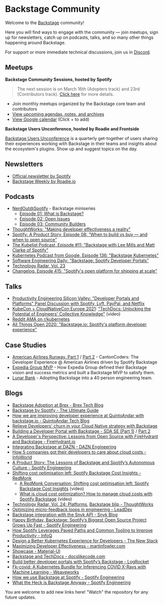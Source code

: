# Backstage Community

Welcome to the [Backstage](https://github.com/backstage/backstage) community!

Here you will find ways to engage with the community — join meetups, sign up for newsletters, catch up on podcasts, talks, and so many other things happening around Backstage.

For support or more immediate technical discussions, join us in [Discord](https://discord.gg/MUpMjP2).

## Meetups

**Backstage Community Sessions, hosted by Spotify**

> The next session is on March 16th (Adopters track) and 23rd (Contributors track). [Click here](https://github.com/backstage/community/issues/41) for more details.

<!-- Waiting for poster -->
<!-- ![Poster](https://user-images.githubusercontent.com/8065913/142976156-471e4dbd-0ffb-4fea-8647-b485f95af413.png) -->

- Join monthly meetups organized by the Backstage core team and contributors
- [View upcoming agendas, notes, and archives](backstage-community-sessions)
- [View Google calendar](https://calendar.google.com/calendar/embed?src=c_qup9gbhn9sqpuao6trttd8mk5s@group.calendar.google.com) (Click + to add)

**Backstage Users Unconference, hosted by Roadie and Frontside**

[Backstage Users Unconference](https://hopin.com/events/backstage-users-unconference-mar-22) is a quarterly get-together of users sharing their experiences working with Backstage in their teams and insights about the ecosystem's plugins. Show up and suggest topics on the day.

## Newsletters

- [Official newsletter by Spotify](https://mailchi.mp/spotify/backstage-community)
- [Backstage Weekly by Roadie.io](https://roadie.io/backstage-weekly/)

## Podcasts

- [NerdOut@Spotify](https://open.spotify.com/show/5eXZwvvxt3K2dxha3BSaAe) - Backstage miniseries
  - [Episode 01: What is Backstage?](https://open.spotify.com/episode/43cbJh4ccRD7lzM2730YK3)
  - [Episode 02: Open Issues](https://open.spotify.com/episode/332yTwGiILGKTS7dsHCj2P)
  - [Episode 03: Community Builders](https://open.spotify.com/episode/3JdT4c2IazDDBsuGGf0sOE)
- [ThoughtWorks: "Making developer effectiveness a reality"](https://www.thoughtworks.com/podcasts/developer-effectiveness)
- [Spotify: A Product Story, Episode 08: “When to build vs buy — and when to open source”](https://open.spotify.com/episode/7iuQ3ew1Wwpuiq6LbBKzCl)
- [The Kubelist Podcast, Episode #11: "Backstage with Lee Mills and Matt Clarke of Spotify"](https://www.heavybit.com/library/podcasts/the-kubelist-podcast/ep-11-backstage-with-lee-mills-and-matt-clarke-of-spotify/)
- [Kubernetes Podcast from Google, Episode 136: "Backstage Kubernetes"](https://kubernetespodcast.com/episode/136-backstage/)
- [Software Engineering Daily: "Backstage: Spotify Developer Portals"](https://softwareengineeringdaily.com/2020/11/19/backstage-spotify-developer-portals-with-stefan-alund/)
- [Technology Radar, Vol. 23](https://www.youtube.com/watch?v=CUTSnAutoAM&t=1176)
- [Changelog, Episode 415: "Spotify's open platform for shipping at scale"](https://changelog.com/podcast/415)

## Talks

- [Productivity Engineering Silicon Valley: "Developer Portals and Platforms" Panel Discussion with Spotify, Lyft, PayPal, and Netflix](https://www.youtube.com/watch?v=ajN9-dWSVYs)
- [KubeCon + CloudNativeCon Europe 2021](https://kccnceu2021.sched.com/event/iE4G/techdocs-unlocking-the-potential-of-engineers-collective-knowledge-emma-indal-spotify): ["TechDocs: Unlocking the Potential of Engineers' Collective Knowledge"](https://youtu.be/aIURaocR5D8) (video)
- [Reddit AMA on r/kubernetes](https://www.reddit.com/r/kubernetes/comments/lwb31v/were_the_engineers_rethinking_kubernetes_at/)
- [All Things Open 2020: "Backstage.io: Spotify's platform developer experience"](https://www.youtube.com/watch?v=3FR0G0XRDMA)

## Case Studies

- [American Airlines Runway, Part 1](https://www.youtube.com/watch?v=kZFdHmM5-7M) / [Part 2](https://www.youtube.com/watch?v=I2uEhK0T8MY) - CantonCoders: The Developer Experience @ American Airlines driven by Spotify Backstage
- [Expedia Group MVP](https://roadie.io/case-studies/expedia-group-backstage-mvp/) - How Expedia Group defined their Backstage vision and success metrics and built a Backstage MVP to satisfy them.
- [Lunar Bank](https://roadie.io/case-studies/lunar-backstage-adoption/) - Adopting Backstage into a 40 person engineering team.

## Blogs

- [Backstage Adoption at Brex - Brex Tech Blog](https://medium.com/brexeng/backstage-adoption-at-brex-b415e0e7d3a6)
- [Backstage by Spotify - The Ultimate Guide](https://roadie.io/backstage-spotify/)
- [How we are improving developer experience at QuintoAndar with backstage.io - QuintoAndar Tech Blog](https://medium.com/quintoandar-tech-blog/how-we-are-improving-developer-experience-at-quintoandar-with-backstage-io-fa1ab70b75cb)
- [Relieve Developers' churn in your Cloud Native strategy with Backstage](https://frontside.com/blog/2021-05-14-avoid-cloud-native-churn-with-backstage/)
- [Building a Developer Portal with Backstage - SDA SE (Part 1)](https://medium.com/sda-se/building-a-developer-portal-with-backstage-part-1-c4602ee59260) / [Part 2](https://medium.com/sda-se/building-a-developer-portal-with-backstage-part-2-99537068f4ed)
- [A Developer's Perspective: Lessons from Open Source with FireHydrant and Backstage - FireHydrant.io](https://firehydrant.io/blog/a-developers-perspective-lessons-from-open-source/)
- [Integrating Backstage at DAZN - DAZN Engineering](https://medium.com/dazn-tech/integrating-backstage-at-dazn-b8ef5268b347)
- [How 5 companies got their developers to care about cloud costs - InfoWorld](https://www.infoworld.com/article/3623709/how-5-companies-got-their-developers-to-care-about-cloud-costs.html)
- [A Product Story: The Lessons of Backstage and Spotify’s Autonomous Culture - Spotify Engineering](https://engineering.atspotify.com/2021/05/18/a-product-story-the-lessons-of-backstage-and-spotifys-autonomous-culture/)
- [Shifting cost optimisation left: Spotify Backstage Cost Insights - RedMonk](https://redmonk.com/jgovernor/2021/04/28/shifting-cost-optimisation-left-spotify-backstage-cost-insights/)
  - [A RedMonk Conversation: Shifting cost optimisation left: Spotify Backstage Cost Insights](https://redmonk.com/videos/a-redmonk-conversation-shifting-cost-optimisation-left-spotify-backstage-cost-insights/) (video)
  - [What is cloud cost optimization? How to manage cloud costs with Spotify Backstage](https://redmonk.com/videos/what-is-cloud-cost-optimization-how-to-manage-cloud-costs-with-spotify-backstage/) (video)
- [Technology Radar, Vol. 24: Platforms](https://assets.thoughtworks.com/assets/technology-radar-vol-24-en.pdf), [Backstage blip - ThoughtWorks](https://www.thoughtworks.com/radar/platforms?blipid=202010066)
- [Optimizing micro-feedback loops in engineering - LeadDev](https://leaddev.com/productivity-eng-velocity/optimizing-micro-feedback-loops-engineering)
- [Backstage integration with the Snyk API - Snyk Blog](https://snyk.io/blog/backstage-integration-with-the-snyk-api/)
- [Happy Birthday, Backstage: Spotify’s Biggest Open Source Project Grows Up Fast - Spotify Engineering](https://engineering.atspotify.com/2021/03/16/happy-birthday-backstage-spotifys-biggest-open-source-project-grows-up-fast/)
- [How Spotify Leverages Paved Paths and Common Tooling to Improve Productivity - InfoQ](https://www.infoq.com/news/2021/03/spotify-paved-paths/)
- [Design a Better Kubernetes Experience for Developers - The New Stack](https://thenewstack.io/design-a-better-kubernetes-experience-for-developers/)
- [Maximizing Developer Effectiveness - martinfowler.com](https://martinfowler.com/articles/developer-effectiveness.html)
- [Showcase - Material-UI](https://material-ui.com/discover-more/showcase/)
- [Backstage and TechDocs - docslikecode.com](https://www.docslikecode.com/articles/ten-tips-maintaining-long-term-docs-like-code)
- [Build better developer portals with Spotify’s Backstage - LogRocket](https://blog.logrocket.com/better-developer-portals-spotify-backstage/)
- [Fk-covid: A Kubernetes Bundle for Inferencing COVID X-Rays with Machine Learning - Weaveworks](https://www.weave.works/blog/firekube-covid-ml)
- [How we use Backstage at Spotify - Spotify Engineering](https://engineering.atspotify.com/2020/04/21/how-we-use-backstage-at-spotify/)
- [What the Heck is Backstage Anyway - Spotify Engineering](https://engineering.atspotify.com/2020/03/17/what-the-heck-is-backstage-anyway/)

You are welcome to add new links here! "Watch" the repository for any future updates.
